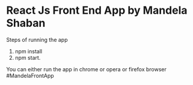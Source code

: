 # React Js Front End App by Mandela Shaban

Steps of running the app

1. npm install
2. npm start.


You can either run the app in chrome or opera  or firefox browser #MandelaFrontApp
